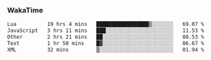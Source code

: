 ### WakaTime

<!--START_SECTION:waka-->

```txt
Lua          19 hrs 4 mins   █████████████████▒░░░░░░░   69.07 %
JavaScript   3 hrs 11 mins   ███░░░░░░░░░░░░░░░░░░░░░░   11.53 %
Other        2 hrs 21 mins   ██░░░░░░░░░░░░░░░░░░░░░░░   08.53 %
Text         1 hr 50 mins    █▓░░░░░░░░░░░░░░░░░░░░░░░   06.67 %
XML          32 mins         ▒░░░░░░░░░░░░░░░░░░░░░░░░   01.94 %
```

<!--END_SECTION:waka-->
